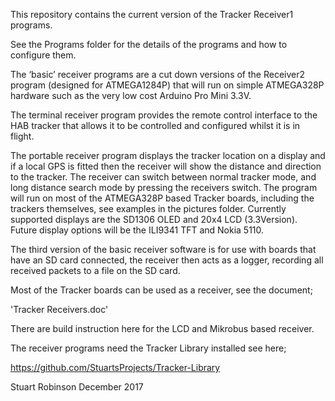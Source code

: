 This repository contains the current version of the Tracker Receiver1 programs. 

See the Programs folder for the details of the programs and how to configure them. 

The ‘basic’ receiver programs are a cut down versions of the Receiver2 program (designed for ATMEGA1284P)
that will run on simple ATMEGA328P hardware such as the very low cost Arduino Pro Mini 3.3V.

The terminal receiver program provides the remote control interface to the HAB tracker that allows it to
be controlled and configured whilst it is in flight.

The portable receiver program displays the tracker location on a display and if a local GPS is fitted then
the receiver will show the distance and direction to the tracker. The receiver can switch between normal
tracker mode, and long distance search mode by pressing the receivers switch. The program will run on most
of the ATMEGA328P based Tracker boards, including the trackers themselves, see examples in the pictures
folder. Currently supported displays are the SD1306 OLED and 20x4 LCD (3.3Version). Future display options
will be the ILI9341 TFT and Nokia 5110.

The third version of the basic receiver software is for use with boards that have an SD card connected,
the receiver then acts as a logger, recording all received packets to a file on the SD card.

Most of the Tracker boards can be used as a receiver, see the document;

'Tracker Receivers.doc' 

There are build instruction here for the LCD and Mikrobus based receiver. 

The receiver programs need the Tracker Library installed see here;

https://github.com/StuartsProjects/Tracker-Library

Stuart Robinson
December 2017
